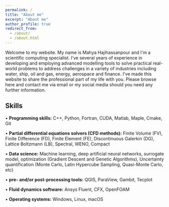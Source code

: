 ```yaml
---
permalink: /
title: "About me"
excerpt: "About me"
author_profile: true
redirect_from: 
  - /about/
  - /about.html
---
```


Welcome to my website. My name is Mahya Hajihassanpour and I'm a scientific computing specialist. I've several years of experience in developing and employing advanced modelling tools to solve practical real-world problems to address challenges in a variety of industries including water, ship,  oil and gas, energy, aerospace and finance. I've made this website to share the professional part of my life with you. Please browse here and contact me via email or my social media should you need any further information.

## Skills
•	**Programming skills:** C++, Python, Fortran, CUDA, Matlab, Maple, Cmake, Git

•	**Partial differential equations solvers (CFD methods):** Finite Volume (FV), Finite Difference (FD), Finite Element (FE), Discontinuous Galerkin (DG), Lattice Boltzmann (LB), Spectral, WENO, Compact

•	**Data science:** Machine learning, deep artificial neural networks, surrogate model, optimization (Gradient Descent and Genetic Algorithms), Uncertainty quantification (Monte Carlo, Latin Hypercube Sampling, Quasi-Monte Carlo, etc)

•	**pre- and/or post-processing tools:** QGIS, ParaView, Gambit, Tecplot

•	**Fluid dynamics software:** Ansys Fluent, CFX, OpenFOAM

•	**Operating systems:** Windows, Linux, macOS
